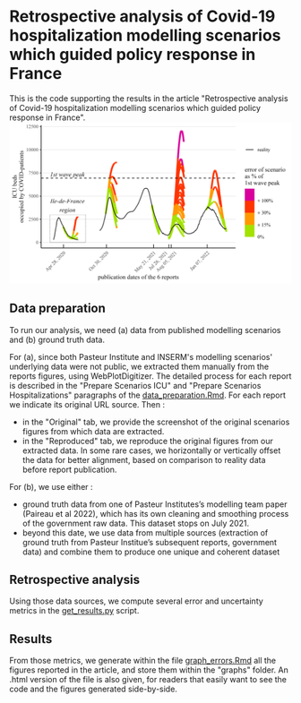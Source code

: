 # Retrospective analysis of Covid-19 hospitalization modelling scenarios which guided policy response in France

This is the code supporting the results in the article "Retrospective analysis of Covid-19 hospitalization modelling scenarios which guided policy response in France". 
![](https://github.com/maxime-langevin/retrospective_analysis/blob/main/graphs/all_ICU_scenarios_reality.png)
## Data preparation 

To run our analysis, we need (a) data from published modelling scenarios and (b) ground truth data. 

For (a), since both Pasteur Institute and INSERM's modelling scenarios' underlying data were not public, we extracted them manually from the reports figures, using WebPlotDigitizer. 
The detailed process for each report is described in the "Prepare Scenarios ICU" and "Prepare Scenarios Hospitalizations" paragraphs of the [data_preparation.Rmd](data_preparation/data_preparation.Rmd). 
For each report we indicate its original URL source. Then :
- in the "Original" tab, we provide the screenshot of the original scenarios figures from which data are extracted.
- in the "Reproduced" tab, we reproduce the original figures from our extracted data. In some rare cases, we horizontally or vertically offset the data for better alignment, based on comparison to reality data before report publication.

For (b), we use either :
- ground truth data from one of Pasteur Institutes’s modelling team paper (Paireau et al 2022), which has its own cleaning and smoothing process of the government raw data. This dataset stops on July 2021.
- beyond this date, we use data from multiple sources (extraction of ground truth from Pasteur Institue’s subsequent reports, government data) and combine them to produce one unique and coherent dataset


## Retrospective analysis 

Using those data sources, we compute several error and uncertainty metrics in the [get_results.py](retrospective_analysis/get_results.py) script. 


## Results

From those metrics, we generate within the file [graph_errors.Rmd](graph_errors.Rmd) all the figures reported in the article, and store them within the "graphs" folder. An  .html version of the file is also given, for readers that easily want to see the code and the figures generated side-by-side. 




